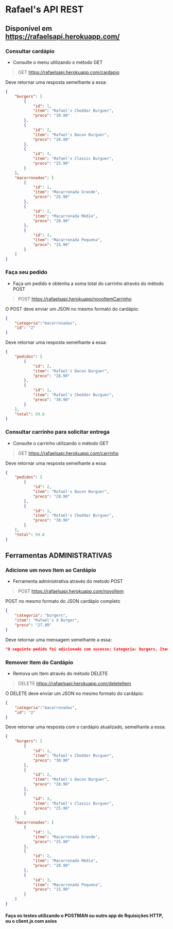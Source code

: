 # Rafael's API REST

## Disponível em https://rafaelsapi.herokuapp.com/

### Consultar cardápio 

- Consulte o menu utilizando o método GET 

> GET https://rafaelsapi.herokuapp.com/cardapio

Deve retornar uma resposta semelhante a essa:

```json
{
    "burgers": [
        {
            "id": 1,
            "item": "Rafael's Cheddar Burguer",
            "preco": "30.90"
        },
        {
            "id": 2,
            "item": "Rafael's Bacon Burguer",
            "preco": "28.90"
        },
        {
            "id": 3,
            "item": "Rafael's Classic Burguer",
            "preco": "25.90"
        }
    ],
    "macarronadas": [
        {
            "id": 1,
            "item": "Macarronada Grande",
            "preco": "25.90"
        },
        {
            "id": 2,
            "item": "Macarronada Média",
            "preco": "20.90"
        },
        {
            "id": 3,
            "item": "Macarronada Pequena",
            "preco": "15.90"
        }
    ]
}
```

### Faça seu pedido

- Faça um pedido e obtenha a soma total do carrinho através do método POST

> POST https://rafaelsapi.herokuapp/novoItemCarrinho

O POST deve enviar um JSON no mesmo formato do cardápio: 

```json
{
    "categoria":"macarronadas",
    "id": "2"
}
```
Deve retornar uma resposta semelhante a essa:

```json
{
    "pedidos": [
        {
            "id": 2,
            "item": "Rafael's Bacon Burguer",
            "preco": "28.90"
        },
        {
            "id": 1,
            "item": "Rafael's Cheddar Burguer",
            "preco": "30.90"
        }
    ],
    "total": 59.8
}
```

### Consultar carrinho para solicitar entrega 

- Consulte o carrinho utilizando o método GET 

> GET https://rafaelsapi.herokuapp.com/carrinho

Deve retornar uma resposta semelhante a essa:

```json
{
    "pedidos": [
        {
            "id": 2,
            "item": "Rafael's Bacon Burguer",
            "preco": "28.90"
        },
        {
            "id": 1,
            "item": "Rafael's Cheddar Burguer",
            "preco": "30.90"
        }
    ],
    "total": 59.8
}
```

 ## Ferramentas ADMINISTRATIVAS
### Adicione um novo Item ao Cardápio

- Ferramenta administrativa através do metodo POST

> POST https://rafaelsapi.herokuapp.com/novoItem

POST no mesmo formato do JSON cardápio completo

```json
{
    "categoria": "burgers",
    "item": "Rafael's X Burger",
    "preco": "27.90"
}
```

Deve retornar uma mensagem semelhante a essa:

```json
"O seguinte pedido foi adicionado com sucesso: Categoria: burgers, Item: Rafael's Eggs Burger, Preço: 27.90"
```

### Remover Item do Cardápio

- Remova um Item através do método DELETE

> DELETE https://rafaelsapi.herokuapp.com/deleteItem


O DELETE deve enviar um JSON no mesmo formato do cardápio: 

```json
{
    "categoria":"macarronadas",
    "id": "2"
}
```

Deve retornar uma resposta com o cardápio atualizado, semelhante a essa:

```json
{
    "burgers": [
        {
            "id": 1,
            "item": "Rafael's Cheddar Burguer",
            "preco": "30.90"
        },
        {
            "id": 2,
            "item": "Rafael's Bacon Burguer",
            "preco": "28.90"
        },
        {
            "id": 3,
            "item": "Rafael's Classic Burguer",
            "preco": "25.90"
        }
    ],
    "macarronadas": [
        {
            "id": 1,
            "item": "Macarronada Grande",
            "preco": "25.90"
        },
        {
            "id": 2,
            "item": "Macarronada Média",
            "preco": "20.90"
        },
        {
            "id": 3,
            "item": "Macarronada Pequena",
            "preco": "15.90"
        }
    ]
}
```


#### Faça os testes utilizando o POSTMAN ou outro app de Rquisições HTTP, ou o client.js com axios
